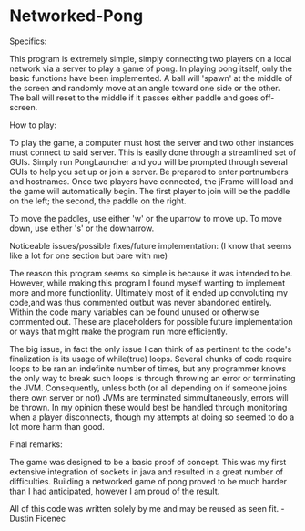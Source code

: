 # Networked-Pong

Specifics:

This program is extremely simple, simply connecting two players on a local network via a server to play a game of pong.
In playing pong itself, only the basic functions have been implemented.
A ball will 'spawn' at the middle of the screen and randomly move at an angle toward one side or the other.
The ball will reset to the middle if it passes either paddle and goes off-screen.


How to play:

To play the game, a computer must host the server and two other instances must connect to said server. 
This is easily done through a streamlined set of GUIs. 
Simply run PongLauncher and you will be prompted through several GUIs to help you set up or join a server.
Be prepared to enter portnumbers and hostnames.
Once two players have connected, the jFrame will load and the game will automatically begin.
The first player to join will be the paddle on the left; the second, the paddle on the right.

To move the paddles, use either 'w' or the uparrow to move up.
To move down, use either 's' or the downarrow.


Noticeable issues/possible fixes/future implementation:
(I know that seems like a lot for one section but bare with me)

The reason this program seems so simple is because it was intended to be. However, while making this program I found myself wanting to
implement more and more functionlity. Ultimately most of it ended up convoluting my code,and was thus commented outbut was never 
abandoned entirely. Within the code many variables can be found unused or otherwise commented out. These are placeholders for possible
future implementation or ways that might make the program run more efficiently.

The big issue, in fact the only issue I can think of as pertinent to the code's finalization is its usage of while(true) loops.
Several chunks of code require loops to be ran an indefinite number of times, but any programmer knows the only way to break such loops
is through throwing an error or terminating the JVM. Consequently, unless both (or all depending on if someone joins there own server or
not) JVMs are terminated simmultaneously, errors will be thrown. In my opinion these would best be handled through monitoring when a
player disconnects, though my attempts at doing so seemed to do a lot more harm than good.


Final remarks:

The game was designed to be a basic proof of concept. This was my first extensive integration of sockets in java and resulted
in a great number of difficulties. Building a networked game of pong proved to be much harder than I had anticipated, however I am proud
of the result.

All of this code was written solely by me and may be reused as seen fit.
-Dustin Ficenec

